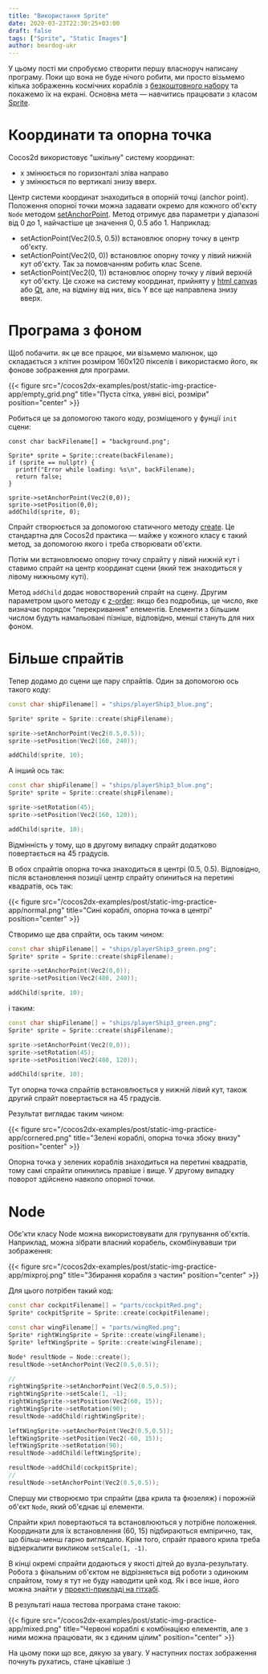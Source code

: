 ```yaml
---
title: "Використання Sprite"
date: 2020-03-23T22:30:25+03:00
draft: false
tags: ["Sprite", "Static Images"]
author: beardog-ukr
---
```


У цьому пості ми спробуємо створити першу власноруч написану програму. Поки що вона не буде нічого робити, ми просто візьмемо кілька зображеннь космічних кораблів з [безкоштовного набору](https://www.kenney.nl/assets/space-shooter-redux) та покажемо їх на екрані. Основна мета — навчитись працювати з класом [Sprite](https://docs.cocos2d-x.org/api-ref/cplusplus/v4x/d3/d5c/classcocos2d_1_1_sprite.html).


# Координати та опорна точка

Cocos2d використовує "шкільну" систему координат:
* x змінюється по горизонталі зліва направо
* y змінюється по вертикалі знизу вверх.

Центр системи координат знаходиться в опорній точці (anchor point). Положення опорної точки можна задавати окремо для кожного об'єкту `Node` методом [setAnchorPoint](https://docs.cocos2d-x.org/api-ref/cplusplus/v4x/d3/d82/classcocos2d_1_1_node.html#abf77210f31f01d0f564600c94c90e2be). Метод отримує два параметри у діапазоні від 0 до 1, найчастіше це значення 0, 0.5 або 1. Наприклад:
* setActionPoint(Vec2(0.5, 0.5)) встановлює опорну точку в центр об'єкту.
* setActionPoint(Vec2(0, 0)) встановлює опорну точку у лівий нижній кут об'єкту. Так за помовчанням робить клас Scene.
* setActionPoint(Vec2(0, 1)) встановлює опорну точку у лівий верхній кут об'єкту. Це схоже на систему координат, прийняту у [html canvas](https://www.w3schools.com/graphics/canvas_coordinates.asp) або [Qt](https://doc.qt.io/archives/qt-4.8/coordsys.html), але, на відміну від них, вісь Y все ще направлена знизу вверх.

# Програма з фоном

Щоб побачити. як це все працює, ми візьмемо малюнок, що складається з клітин розміром 160х120 пікселів і використаємо його, як фонове зображення для програми.

{{< figure src="/cocos2dx-examples/post/static-img-practice-app/empty_grid.png" title="Пуста сітка, уявні вісі, розміри" position="center" >}}

Робиться це за допомогою такого коду, розміщеного у фунції `init` сцени:
```
const char backFilename[] = "background.png";

Sprite* sprite = Sprite::create(backFilename);
if (sprite == nullptr) {
  printf("Error while loading: %s\n", backFilename);
  return false;
}

sprite->setAnchorPoint(Vec2(0,0));
sprite->setPosition(0,0);
addChild(sprite, 0);
```

Спрайт створюється за допомогою статичного методу [create](https://docs.cocos2d-x.org/api-ref/cplusplus/v4x/d3/d5c/classcocos2d_1_1_sprite.html#a3f75a553fe02f3de82042e81b76da010). Це стандартна для Cocos2d практика — майже у кожного класу є такий метод, за допомогою якого і треба створювати об'єкти.

Потім ми встановлюємо опорну точку спрайту у лівий нижній кут і ставимо спрайт на центр координат сцени (який теж знаходиться у лівому нижньому куті).

Метод `addChild` додає новостворений спрайт на сцену. Другим параметром цього методу є [z-order](https://docs.cocos2d-x.org/cocos2d-x/v4/en/basic_concepts/scene.html): якщо без подробиць, це число, яке визначає порядок "перекривання" елементів. Елементи з більшим числом будуть намальовані пізніше, відповідно, менші стануть для них фоном.

# Більше спрайтів

Тепер додамо до сцени ще пару спрайтів. Один за допомогою ось такого коду:
```cpp
const char shipFilename[] = "ships/playerShip3_blue.png";

Sprite* sprite = Sprite::create(shipFilename);

sprite->setAnchorPoint(Vec2(0.5,0.5));
sprite->setPosition(Vec2(160, 240));

addChild(sprite, 10);
```
А інший ось так:
```cpp
const char shipFilename[] = "ships/playerShip3_blue.png";
Sprite* sprite = Sprite::create(shipFilename);

sprite->setRotation(45);
sprite->setPosition(Vec2(160, 120));

addChild(sprite, 10);
```

Відмінність у тому, що в другому випадку спрайт додатково повертається на 45 градусів.

В обох спрайтів опорна точка знаходиться в центрі (0.5, 0.5). Відповідно, після встановлення позиції центр спрайту опиниться на перетині квадратів, ось так:

{{< figure src="/cocos2dx-examples/post/static-img-practice-app/normal.png" title="Сині кораблі, опорна точка в центрі" position="center" >}}

Створимо ще два спрайти, ось таким чином:
```cpp
const char shipFilename[] = "ships/playerShip3_green.png";
Sprite* sprite = Sprite::create(shipFilename);

sprite->setAnchorPoint(Vec2(0,0));
sprite->setPosition(Vec2(480, 240));

addChild(sprite, 10);

```
і таким:
```cpp
const char shipFilename[] = "ships/playerShip3_green.png";
Sprite* sprite = Sprite::create(shipFilename);

sprite->setAnchorPoint(Vec2(0,0));
sprite->setRotation(45);
sprite->setPosition(Vec2(480, 120));

addChild(sprite, 10);
```

Тут опорна точка спрайтів встановлюється у нижній лівий кут, також другий спрайт повертається на 45 градусів.

Результат виглядає таким чином:

{{< figure src="/cocos2dx-examples/post/static-img-practice-app/cornered.png" title="Зелені кораблі, опорна точка збоку внизу" position="center" >}}

Опорна точка у зелених кораблів знаходиться на перетині квадратів, тому самі спрайти опинились правіше і вище. У другому випадку поворот здійснено навколо опорної точки.

# Node

Обє'кти класу Node можна використовувати для групування об'єктів. Наприклад, можна зібрати власний корабель, скомбінувавши три зображення:

{{< figure src="/cocos2dx-examples/post/static-img-practice-app/mixproj.png" title="Збирання корабля з частин" position="center" >}}

Для цього потрібен такий код:
```cpp
const char cockpitFilename[] = "parts/cockpitRed.png";
Sprite* cockpitSprite = Sprite::create(cockpitFilename);

const char wingFilename[] = "parts/wingRed.png";
Sprite* rightWingSprite = Sprite::create(wingFilename);
Sprite* leftWingSprite = Sprite::create(wingFilename);

Node* resultNode = Node::create();
resultNode->setAnchorPoint(Vec2(0.5,0.5));

//
rightWingSprite->setAnchorPoint(Vec2(0.5,0.5));
rightWingSprite->setScale(1, -1);
rightWingSprite->setPosition(Vec2(60, 15));
rightWingSprite->setRotation(90);
resultNode->addChild(rightWingSprite);

leftWingSprite->setAnchorPoint(Vec2(0.5,0.5));
leftWingSprite->setPosition(Vec2(-60, 15));
leftWingSprite->setRotation(90);
resultNode->addChild(leftWingSprite);

resultNode->addChild(cockpitSprite);
//
resultNode->setAnchorPoint(Vec2(0.5,0.5));
```
Спершу ми створюємо три спрайти (два крила та фюзеляж) і порожній об'єкт `Node`, який об'єднає ці елементи.

Спрайти крил повертаються та встановлюються у потрібне положення. Координати для їх встановлення (60, 15) підбираються емпірично, так, що більш-менш гарно виглядало. Крім того, спрайт правого крила треба відзеркалити викликом `setScale(1, -1)`.

В кінці окремі спрайти додаються у якості дітей до вузла-результату. Робота з фінальним об'єктом не відрізняється від роботи з одиноким спрайтом, тому я тут не буду наводити цей код. Як і все інше, його можна знайти у [проекті-прикладі на гітхабі](https://github.com/beardog-ukr/cocos2dx-examples/blob/master/examples/StaticSprites/Classes/StaticSpritesScene.cpp).

В результаті наша тестова програма стане такою:

{{< figure src="/cocos2dx-examples/post/static-img-practice-app/mixed.png" title="Червоні кораблі є комбінацією елементів, але з ними можна працювати, як з єдиним цілим" position="center" >}}

На цьому поки що все, дякую за увагу. У наступних постах зображення почнуть рухатись, стане цікавіше :)
